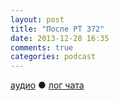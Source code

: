 ```yaml
---
layout: post
title: "После РT 372"
date: 2013-12-28 16:35
comments: true
categories: podcast
---
```

[аудио](http://cdn.radio-t.com/rt372post.mp3) ● [лог чата](http://chat.radio-t.com/logs/radio-t-372.html) <audio src="http://cdn.radio-t.com/rt372post.mp3" preload="none">
